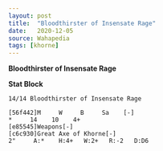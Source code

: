 ```yaml
---
layout: post
title:  "Bloodthirster of Insensate Rage"
date:   2020-12-05
source: Wahapedia
tags: [khorne]
---
```


**Bloodthirster of Insensate Rage**

**Stat Block**
```
14/14 Bloodthirster of Insensate Rage
```

```
[56f442]M     W     B     Sa    [-]
*     14    10    4+    
[e85545]Weapons[-]
[c6c930]Great Axe of Khorne[-]
2"     A:*    H:4+   W:2+   R:-2   D:D6  
```


